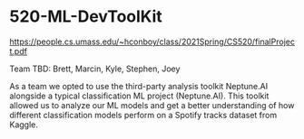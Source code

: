 # 520-ML-DevToolKit

https://people.cs.umass.edu/~hconboy/class/2021Spring/CS520/finalProject.pdf

Team TBD: Brett, Marcin, Kyle, Stephen, Joey

As a team we opted to use the third-party analysis toolkit Neptune.AI alongside a typical classification ML project (Neptune.AI). This toolkit allowed us to analyze our ML models and get a better understanding of how different classification models perform on a Spotify tracks dataset from Kaggle.
